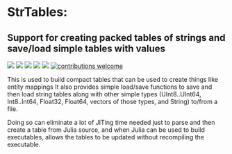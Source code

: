 # StrTables:
## Support for creating packed tables of strings and save/load simple tables with values

[pkg-url]: https://github.com/JuliaString/StrTables.jl.git

[julia-url]:    https://github.com/JuliaLang/Julia
[julia-release]:https://img.shields.io/github/release/JuliaLang/julia.svg

[release]:      https://img.shields.io/github/release/JuliaString/StrTables.jl.svg
[release-date]: https://img.shields.io/github/release-date/JuliaString/StrTables.jl.svg
[checks]:       https://img.shields.io/github/checks-status/JuliaString/StrTables.jl/master

[license-img]:  http://img.shields.io/badge/license-MIT-brightgreen.svg?style=flat
[license-url]:  LICENSE.md

[gitter-img]:   https://badges.gitter.im/Join%20Chat.svg
[gitter-url]:   https://gitter.im/JuliaString/Lobby?utm_source=badge&utm_medium=badge&utm_campaign=pr-badge

[codecov-url]:  https://codecov.io/gh/JuliaString/StrTables.jl
[codecov-img]:  https://codecov.io/gh/JuliaString/StrTables.jl/branch/master/graph/badge.svg

[contrib]:    https://img.shields.io/badge/contributions-welcome-brightgreen.svg?style=flat

[![][release]][pkg-url] [![][release-date]][pkg-url] [![][checks]][pkg-url] [![][codecov-img]][codecov-url] [![][license-img]][license-url] [![contributions welcome][contrib]](https://github.com/JuliaString/StrTables.jl/issues)

This is used to build compact tables that can be used to create things like entity mappings
It also provides simple load/save functions to save and then load string tables along with
other simple types (UInt8..UInt64, Int8..Int64, Float32, Float64, vectors of those types,
and String) to/from a file.

Doing so can eliminate a lot of JITing time needed just to parse and then create a table from
Julia source, and when Julia can be used to build executables, allows the tables to be updated
without recompiling the executable.
